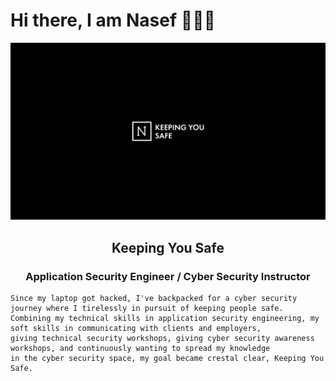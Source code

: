 # Hi there, I am Nasef 👋👋👋

<img src="/img/cover.png">
<h2 align="center">
Keeping You Safe
</h2>

<h3 align="center">
Application Security Engineer / Cyber Security Instructor

</h3>


```
Since my laptop got hacked, I've backpacked for a cyber security journey where I tirelessly in pursuit of keeping people safe. 
Combining my technical skills in application security engineering, my soft skills in communicating with clients and employers,
giving technical security workshops, giving cyber security awareness workshops, and continuously wanting to spread my knowledge 
in the cyber security space, my goal became crestal clear, Keeping You Safe. 
```


